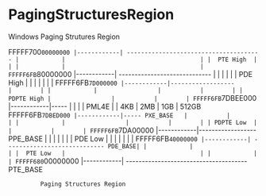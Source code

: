 # PagingStructuresRegion
Windows Paging Strutures Region

FFFFF700`00000000 |------------| --------------------------------------
									|            |                                      |
									|  PTE High  |                                      |
									|            |                                      |
FFFFF6FB`80000000 |------------| -----------------------------        |
                  |            |                             |        |
                  |  PDE High  |                             |        |
	                |            |                             |        |
FFFFF6FB`7D000000 |------------|------------------           |        |
	                |            |                 |           |        |
	                | PDPTE High |                 |           |        |
FFFFF6FB`7DBEE000 |------------|-----            |           |        |
	                | PML4E      |    | 4KB        | 2MB       | 1GB    | 512GB
FFFFF6FB`7DBED000 |------------|----- PXE_BASE   |           |        |
	                |            |                 |           |        |
	                | PDPTE Low  |                 |           |        |
FFFFF6FB`7DA00000 |------------|------------------ PPE_BASE  |        |
                  |            |                             |        |
                  |  PDE Low   |                             |        |
	                |            |                             |        |
FFFFF6FB`40000000 |------------| ---------------------------- PDE_BASE|
									|            |                                      |
									|  PTE Low   |                                      |
									|            |                                      |
FFFFF680`00000000 |------------| -------------------------------------- PTE_BASE
                      
             Paging Structures Region 
